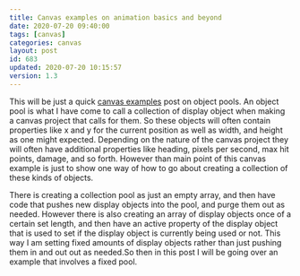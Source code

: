```yaml
---
title: Canvas examples on animation basics and beyond
date: 2020-07-20 09:40:00
tags: [canvas]
categories: canvas
layout: post
id: 683
updated: 2020-07-20 10:15:57
version: 1.3
---
```


This will be just a quick [canvas examples](/2020/03/23/canvas-example/) post on object pools. An object pool is what I have come to call a collection of display object when making a canvas project that calls for them. So these objects will often contain properties like x and y for the current position as well as width, and height as one might expected. Depending on the nature of the canvas project they will often have additional properties like heading, pixels per second, max hit points, damage, and so forth. However than main point of this canvas example is just to show one way of how to go about creating a collection of these kinds of objects.

There is creating a collection pool as just an empty array, and then have code that pushes new display objects into the pool, and purge them out as needed. However there is also creating an array of display objects once of a certain set length, and then have an active property of the display object that is used to set if the display object is currently being used or not. This way I am setting fixed amounts of display objects rather than just pushing them in and out out as needed.So then in this post I will be going over an example that involves a fixed pool.

<!-- more -->


